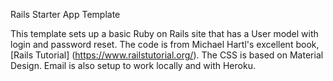 Rails Starter App Template

This template sets up a basic Ruby on Rails site that has a User model with login and password reset. The code is from Michael Hartl's excellent book, [Rails Tutorial] (https://www.railstutorial.org/). The CSS is based on Material Design. Email is also setup to work locally and with Heroku.
